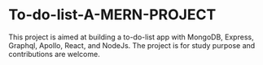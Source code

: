 # To-do-list-A-MERN-PROJECT

This project is aimed at building a to-do-list app with MongoDB, Express, Graphql, Apollo, React, and NodeJs.
The project is for study purpose and contributions are welcome.
